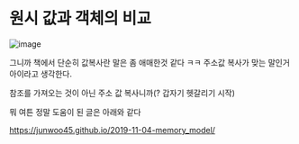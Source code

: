 # 원시 값과 객체의 비교

![image](https://user-images.githubusercontent.com/57784077/125773575-9b1289da-cb2c-49fe-a9e4-0ef8925e7216.png)

그니까 책에서 단순히 값복사란 말은 좀 애매한것 같다 ㅋㅋ 주소값 복사가 맞는 말인거 아이라고 생각한다.

참조를 가져오는 것이 아닌 주소 값 복사니까(? 갑자기 헷갈리기 시작)

뭐 여튼 정말 도움이 된 글은 아래와 같다

https://junwoo45.github.io/2019-11-04-memory_model/
